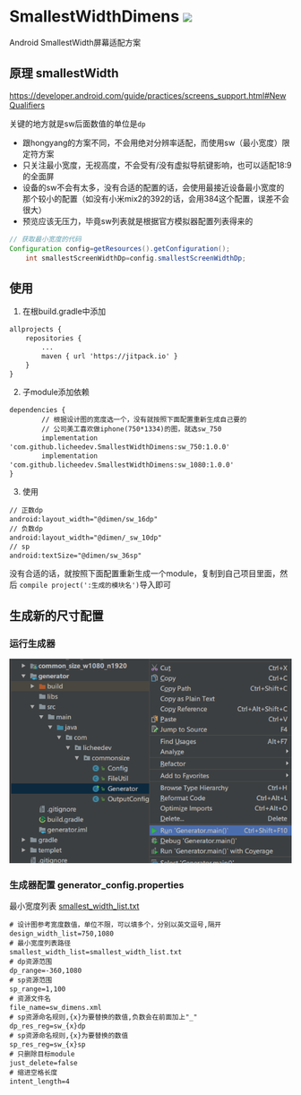 # SmallestWidthDimens [![](https://jitpack.io/v/licheedev/SmallestWidthDimens.svg)](https://jitpack.io/#licheedev/SmallestWidthDimens)

Android SmallestWidth屏幕适配方案

## 原理 smallestWidth

https://developer.android.com/guide/practices/screens_support.html#NewQualifiers

关键的地方就是sw后面数值的单位是`dp`

* 跟hongyang的方案不同，不会用绝对分辨率适配，而使用sw（最小宽度）限定符方案
* 只关注最小宽度，无视高度，不会受有/没有虚拟导航键影响，也可以适配18:9的全面屏
* 设备的sw不会有太多，没有合适的配置的话，会使用最接近设备最小宽度的那个较小的配置（如没有小米mix2的392的话，会用384这个配置，误差不会很大）
* 预览应该无压力，毕竟sw列表就是根据官方模拟器配置列表得来的

```java
// 获取最小宽度的代码
Configuration config=getResources().getConfiguration();
    int smallestScreenWidthDp=config.smallestScreenWidthDp;
```

## 使用

1. 在根build.gradle中添加

```
allprojects {
    repositories {
        ...
        maven { url 'https://jitpack.io' }
    }
}
```

2. 子module添加依赖

```
dependencies {
        // 根据设计图的宽度选一个，没有就按照下面配置重新生成自己要的
        // 公司美工喜欢做iphone(750*1334)的图，就选sw_750
        implementation 'com.github.licheedev.SmallestWidthDimens:sw_750:1.0.0'
        implementation 'com.github.licheedev.SmallestWidthDimens:sw_1080:1.0.0'
}
```

3. 使用

```
// 正数dp
android:layout_width="@dimen/sw_16dp"
// 负数dp
android:layout_width="@dimen/_sw_10dp"
// sp
android:textSize="@dimen/sw_36sp"
```

没有合适的话，就按照下面配置重新生成一个module，复制到自己项目里面，然后 `compile project(':生成的模块名')`导入即可

## 生成新的尺寸配置

### 运行生成器

![generator](https://raw.githubusercontent.com/licheedev/SmallestWidthDimens/master/pics/generator.png)

### 生成器配置 generator_config.properties

最小宽度列表 [smallest_width_list.txt](https://github.com/licheedev/SmallestWidthDimens/blob/master/smallest_width_list.txt)

```properties
# 设计图参考宽度数值，单位不限，可以填多个，分别以英文逗号,隔开
design_width_list=750,1080
# 最小宽度列表路径
smallest_width_list=smallest_width_list.txt
# dp资源范围
dp_range=-360,1080
# sp资源范围
sp_range=1,100
# 资源文件名
file_name=sw_dimens.xml
# sp资源命名规则,{x}为要替换的数值,负数会在前面加上"_"
dp_res_reg=sw_{x}dp
# sp资源命名规则,{x}为要替换的数值
sp_res_reg=sw_{x}sp
# 只删除目标module
just_delete=false
# 缩进空格长度
intent_length=4
```